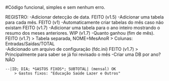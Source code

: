 #Código funcional, simples e sem nenhum erro.

REGISTRO:
    -Adicionar detecção de data. FEITO (v1.5)
    -Adicionar uma tabela para cada mês. FEITO (v1)
    -Automaticamente criar tabelas do mês caso não existam FEITO (v1.7)
    -Adicionar uma tabela para o ano inteiro mostrando o resumo dos meses anteriores. WIP (v1.7)
	-Quanto ganhou (fim de mês). FEITO (v1.7)
		> Tabela separada, NOME=MesAnoR
		> Colunas: Entradas/Saídas/TOTAL	
	-Adicionado um arquivo de configuração (fdc.ini) FEITO (v1.7)
		> Principalmente para saber se já foi revisado o mês
	-Criar uma DB por ano? NÃO
	
	--|ID; DIA; *GASTOS FIXOS*; SUBTOTAL| (mensal) OK
		> Gastos fixos: "Educação Saúde Lazer e Outros"

